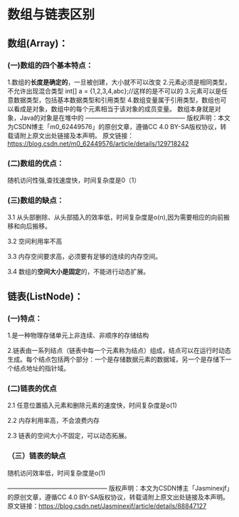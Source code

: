# 数组与链表区别

## 数组(Array)：

### (一)数组的四个基本特点：

1.数组的**长度是确定的**，一旦被创建，大小就不可以改变
2.元素必须是相同类型，不允许出现混合类型
int[] a = {1,2,3,4,abc};//这样的是不可以的
3.元素可以是任意数据类型，包括基本数据类型和引用类型
4.数组变量属于引用类型，数组也可以看成是对象，数组中的每个元素相当于该对象的成员变量。
数组本身就是对象，Java的对象是在堆中的
————————————————
版权声明：本文为CSDN博主「m0_62449576」的原创文章，遵循CC 4.0 BY-SA版权协议，转载请附上原文出处链接及本声明。
原文链接：https://blog.csdn.net/m0_62449576/article/details/129718242

### (二)数组的优点：

随机访问性强,查找速度快，时间复杂度是0（1）

### (三)数组的缺点：

3.1 从头部删除、从头部插入的效率低，时间复杂度是o(n),因为需要相应的向前搬移和向后搬移。

3.2 空间利用率不高

3.3 内存空间要求高，必须要有足够的连续的内存空间。

3.4 数组的**空间大小是固定**的，不能进行动态扩展。

## 链表(ListNode)：

### (一)特点：

1.是一种物理存储单元上非连续、非顺序的存储结构

2.链表由一系列结点（链表中每一个元素称为结点）组成，结点可以在运行时动态生成。每个结点包括两个部分：一个是存储数据元素的数据域，另一个是存储下一个结点地址的指针域。

### (二)链表的优点

2.1 任意位置插入元素和删除元素的速度快，时间复杂度是o(1)

2.2 内存利用率高，不会浪费内存

2.3 链表的空间大小不固定，可以动态拓展。

### （三）链表的缺点

随机访问效率低，时间复杂度是o(1)

————————————————
版权声明：本文为CSDN博主「Jasminexjf」的原创文章，遵循CC 4.0 BY-SA版权协议，转载请附上原文出处链接及本声明。
原文链接：https://blog.csdn.net/Jasminexjf/article/details/88847127

